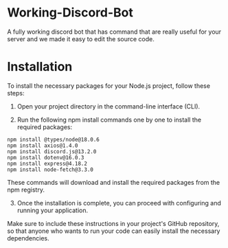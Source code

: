 # Working-Discord-Bot
A fully working discord bot that has command that are really useful for your server and we made it easy to edit the source code.


# Installation
To install the necessary packages for your Node.js project, follow these steps:

1. Open your project directory in the command-line interface (CLI).

2. Run the following npm install commands one by one to install the required packages:
```
npm install @types/node@18.0.6
npm install axios@1.4.0
npm install discord.js@13.2.0
npm install dotenv@16.0.3
npm install express@4.18.2
npm install node-fetch@3.3.0
```
These commands will download and install the required packages from the npm registry.

3. Once the installation is complete, you can proceed with configuring and running your application.

Make sure to include these instructions in your project's GitHub repository, so that anyone who wants to run your code can easily install the necessary dependencies.
